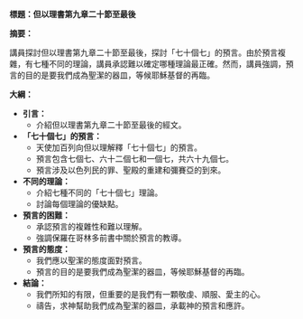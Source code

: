**標題：但以理書第九章二十節至最後**

**摘要：**

講員探討但以理書第九章二十節至最後，探討「七十個七」的預言。由於預言複雜，有七種不同的理論，講員承認難以確定哪種理論最正確。然而，講員強調，預言的目的是要我們成為聖潔的器皿，等候耶穌基督的再臨。

**大綱：**

* **引言：**
    * 介紹但以理書第九章二十節至最後的經文。
* **「七十個七」的預言：**
    * 天使加百列向但以理解釋「七十個七」的預言。
    * 預言包含七個七、六十二個七和一個七，共六十九個七。
    * 預言涉及以色列民的罪、聖殿的重建和彌賽亞的到來。
* **不同的理論：**
    * 介紹七種不同的「七十個七」理論。
    * 討論每個理論的優缺點。
* **預言的困難：**
    * 承認預言的複雜性和難以理解。
    * 強調保羅在哥林多前書中關於預言的教導。
* **預言的態度：**
    * 我們應以聖潔的態度面對預言。
    * 預言的目的是要我們成為聖潔的器皿，等候耶穌基督的再臨。
* **結論：**
    * 我們所知的有限，但重要的是我們有一顆敬虔、順服、愛主的心。
    * 禱告，求神幫助我們成為聖潔的器皿，承載神的預言和應許。